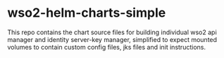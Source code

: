 # wso2-helm-charts-simple
This repo contains the chart source files for building individual wso2 api manager and identity server-key manager, simplified to expect mounted volumes to contain custom config files, jks files and init instructions.
